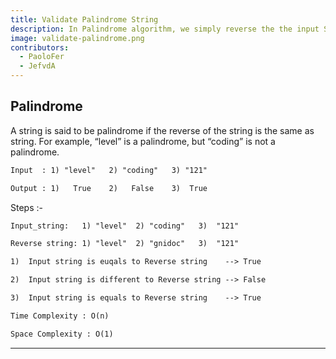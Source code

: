 ```yaml
---
title: Validate Palindrome String
description: In Palindrome algorithm, we simply reverse the the input String. If the two strig are equals then return True, otherwise, the algorithm returns False.
image: validate-palindrome.png
contributors:
  - PaoloFer
  - JefvdA
---
```


## Palindrome

A string is said to be palindrome if the reverse of the string is the same as string. For example, “level” is a palindrome, but “coding” is not a palindrome.

```txt
Input  : 1) "level"   2) "coding"   3) "121"  

Output : 1)   True    2)   False    3)  True

```

Steps :-

```txt
Input_string:   1) "level"  2) "coding"   3)  "121"

Reverse string: 1) "level"  2) "gnidoc"   3)  "121"

1)  Input string is euqals to Reverse string    --> True

2)  Input string is different to Reverse string --> False

3)  Input string is equals to Reverse string    --> True
```

```txt
Time Complexity : O(n)
```

```txt
Space Complexity : O(1)
```

---

